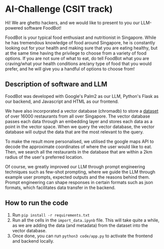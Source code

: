 # AI-Challenge (CSIT track)

Hi! We are ghetto hackers, and we would like to present to you our LLM-powered software FoodBot!

FoodBot is your typical food enthusiast and nutritionist in Singapore. While he has tremendous knowledge of food around Singapore, he is constantly looking out for your health and making sure that you are eating healthy, but at the same time having the privilege to choose from a variety of food options. If you are not sure of what to eat, do tell FoodBot what you are craving/what your health conditions are/any type of food that you would prefer, and he will give you a handful of options to choose from!

## Description of software and LLM

FoodBot was developed with Google's Palm2 as our LLM, Python's Flask as our backend, and Javascript and HTML as our frontend. 

We have also incorporated a vector database (chromadb) to store a [dataset](https://www.kaggle.com/datasets/polartech/16000-grab-restaurants-in-singapore/discussion) of over 16000 restaurants from all over Singapore. The vector database passes each data through an embedding layer and stores each data as a point in the vector space. When we query the vector database, the vector database will output the data that are the most relevant to the query.

To make the result more personalised, we utilised the google maps API to decode the approximate coordinates of where the user would like to eat. Then, we search all the restaurants in the database that are within a 2km radius of the user's preferred location.

Of course, we greatly improved our LLM through prompt engineering techniques such as few-shot prompting, where we guide the LLM through example user prompts, expected outputs and the reasons behind them. Prompt engineering can shape responses in certain formats such as json formats, which facilitates data transfer in the backend.

## How to run the code

1. Run ```pip install -r requirements.txt```
2. Run all the cells in the ```import_data.ipynb``` file. This will take quite a while, as we are adding the data (and metadata) from the dataset into the vector database.
3. Once done, you can run ```python3 code/app.py``` to activate the frontend and backend locally.